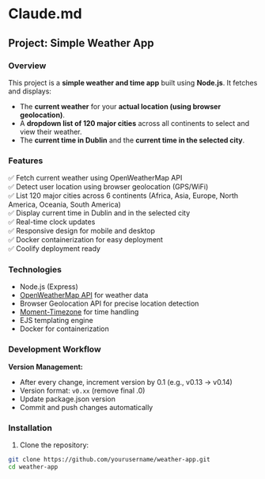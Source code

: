 # Claude.md

## Project: Simple Weather App

### Overview

This project is a **simple weather and time app** built using **Node.js**. It fetches and displays:

- The **current weather** for your **actual location (using browser geolocation)**.
- A **dropdown list of 120 major cities** across all continents to select and view their weather.
- The **current time in Dublin** and the **current time in the selected city**.

### Features

✅ Fetch current weather using OpenWeatherMap API  
✅ Detect user location using browser geolocation (GPS/WiFi)  
✅ List 120 major cities across 6 continents (Africa, Asia, Europe, North America, Oceania, South America)  
✅ Display current time in Dublin and in the selected city  
✅ Real-time clock updates  
✅ Responsive design for mobile and desktop  
✅ Docker containerization for easy deployment  
✅ Coolify deployment ready  

### Technologies

- Node.js (Express)
- [OpenWeatherMap API](https://openweathermap.org/api) for weather data
- Browser Geolocation API for precise location detection
- [Moment-Timezone](https://momentjs.com/timezone/) for time handling
- EJS templating engine
- Docker for containerization

### Development Workflow

**Version Management:**
- After every change, increment version by 0.1 (e.g., v0.13 → v0.14)
- Version format: `v0.xx` (remove final .0)
- Update package.json version
- Commit and push changes automatically

### Installation

1. Clone the repository:

```bash
git clone https://github.com/yourusername/weather-app.git
cd weather-app

